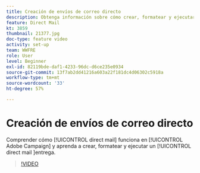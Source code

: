 ```yaml
---
title: Creación de envíos de correo directo
description: Obtenga información sobre cómo crear, formatear y ejecutar un envío de correo directo.
feature: Direct Mail
kt: 3859
thumbnail: 21377.jpg
doc-type: feature video
activity: set-up
team: WWFRE
role: User
level: Beginner
exl-id: 82119bde-daf1-4233-96dc-d6ce235e0934
source-git-commit: 13f7ab2dd41216a603a22f181dc4d06302c5918a
workflow-type: tm+mt
source-wordcount: '33'
ht-degree: 57%

---
```


# Creación de envíos de correo directo

Comprender cómo [!UICONTROL direct mail] funciona en [!UICONTROL Adobe Campaign] y aprenda a crear, formatear y ejecutar un [!UICONTROL direct mail ]entrega.

>[!VIDEO](https://video.tv.adobe.com/v/21377?quality=12&learn=on)
